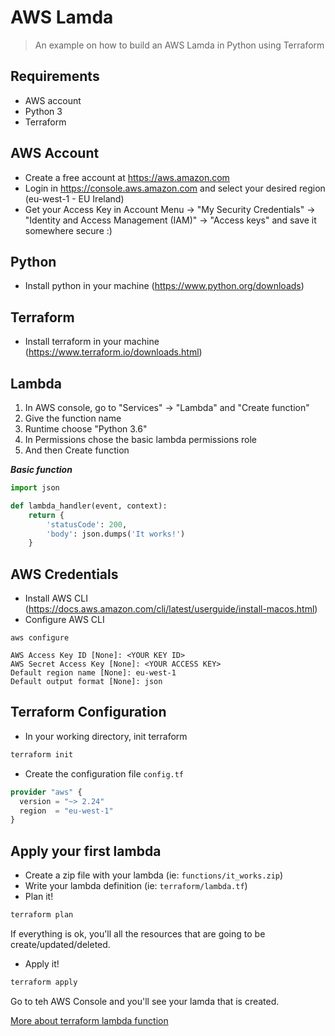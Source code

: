 # AWS Lamda
> An example on how to build an AWS Lamda in Python using Terraform

## Requirements
- AWS account
- Python 3
- Terraform

## AWS Account
- Create a free account at https://aws.amazon.com
- Login in https://console.aws.amazon.com and select your desired region (eu-west-1 - EU Ireland)
- Get your Access Key in Account Menu -> "My Security Credentials" -> "Identity and Access Management (IAM)" -> "Access keys" and save it somewhere secure :)

## Python
- Install python in your machine (https://www.python.org/downloads)

## Terraform
- Install terraform in your machine (https://www.terraform.io/downloads.html)

## Lambda
1. In AWS console, go to "Services" -> "Lambda" and "Create function"
2. Give the function name
3. Runtime choose "Python 3.6"
4. In Permissions chose the basic lambda permissions role
5. And then Create function

***Basic function***
```python
import json

def lambda_handler(event, context):
    return {
        'statusCode': 200,
        'body': json.dumps('It works!')
    }
```

## AWS Credentials
- Install AWS CLI (https://docs.aws.amazon.com/cli/latest/userguide/install-macos.html)
- Configure AWS CLI

```
aws configure
```

```
AWS Access Key ID [None]: <YOUR KEY ID>
AWS Secret Access Key [None]: <YOUR ACCESS KEY>
Default region name [None]: eu-west-1
Default output format [None]: json
```

## Terraform Configuration
- In your working directory, init terraform
```bash
terraform init
```
- Create the configuration file `config.tf`
```terraform
provider "aws" {
  version = "~> 2.24"
  region  = "eu-west-1"
}
```

## Apply your first lambda
- Create a zip file with your lambda (ie: `functions/it_works.zip`)
- Write your lambda definition (ie: `terraform/lambda.tf`)
- Plan it!
```bash
terraform plan
```
If everything is ok, you'll all the resources that are going to be create/updated/deleted.
- Apply it!
```bash
terraform apply
```
Go to teh AWS Console and you'll see your lamda that is created.

[More about terraform lambda function](https://www.terraform.io/docs/providers/aws/r/lambda_function.html)
